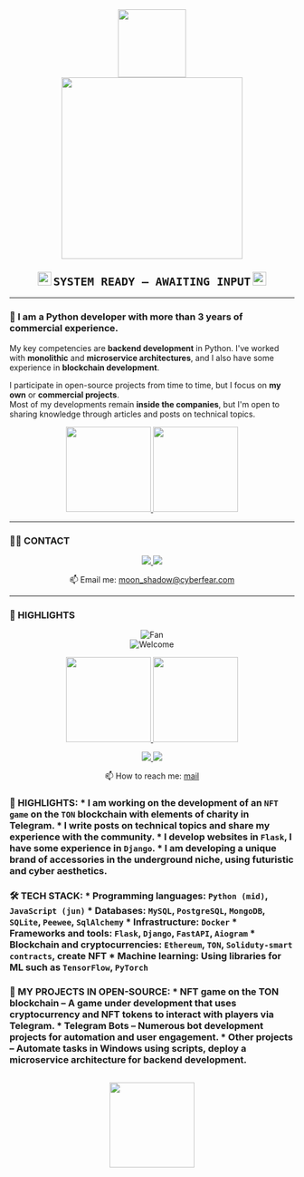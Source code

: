 <div align="center">
  <img src="https://github.com/fnky/fnky/raw/fnky/img/fan-1.gif" width="120">
</div>

<div align="center">
  <img src="https://github.com/fnky/fnky/raw/fnky/img/welcome-fire.gif" width="320">
</div>

<h3 align="center">
  <img src="https://www.animatedimages.org/data/media/142/animated-terminal-image-0035.gif" width="24">
  <code style="font-size:20px">SYSTEM READY — AWAITING INPUT</code>
  <img src="https://www.animatedimages.org/data/media/142/animated-terminal-image-0035.gif" width="24">
</h3>

---

### 🧠 I am a Python developer with more than 3 years of commercial experience.

My key competencies are **backend development** in Python. I've worked with **monolithic** and **microservice architectures**, and I also have some experience in **blockchain development**.

I participate in open-source projects from time to time, but I focus on **my own** or **commercial projects**.  
Most of my developments remain **inside the companies**, but I'm open to sharing knowledge through articles and posts on technical topics.

<p align='center'>
  <a href="https://github-readme-stats.vercel.app/api?username=algorithmalchemy&show_icons=true&count_private=true&cache=10">
    <img height=150 src="https://github-readme-stats.vercel.app/api?username=algorithmalchemy&show_icons=true&count_private=true&cache=10"/>
  </a>
  <a href="https://github.com/algorithmalchemy/github-readme-stats">
    <img height=150 src="https://github-readme-stats.vercel.app/api/top-langs/?username=algorithmalchemy&layout=compact&cache=10"/>
  </a>
</p>

---

### 👨‍💻 CONTACT

<p align='center'>
  <a href="https://www.linkedin.com/in/algorithmalchemy/">
    <img src="https://img.shields.io/badge/linkedin-%230077B5.svg?&style=for-the-badge&logo=linkedin&logoColor=white"/>
  </a>
  <a href="https://t.me/devlope_r">
    <img src="https://img.shields.io/badge/Telegram-2CA5E0?style=for-the-badge&logo=telegram&logoColor=white"/>
  </a>
</p>

<p align='center'>
  📫 Email me: <a href='mailto:moon_shadow@cyberfear.com'>moon_shadow@cyberfear.com</a>
</p>

---

### 🔑 HIGHLIGHTS






<div align="center">
<img src="https://github.com/fnky/fnky/raw/fnky/img/fan-1.gif" alt="Fan" align="center">
</div>

<div align="center">
<img src="https://github.com/fnky/fnky/raw/fnky/img/welcome-fire.gif" alt="Welcome" align="center">
</div>
 

<!--
  ![Brayo's GitHub stats](https://github-readme-stats.vercel.app/api?username=algorithmalchemy&show=reviews,discussions_started,discussions_answered&theme=transparent)
-->

<p align='center'>
   <a href="https://github-readme-stats.vercel.app/api?username=algorithmalchemy&show_icons=true&count_private=true&cache=10">
       <img height=150 src="https://github-readme-stats.vercel.app/api?username=algorithmalchemy&show_icons=true&count_private=true&cache=10"/>
   </a>
   <a href="https://github.com/algorithmalchemy/github-readme-stats">
       <img height=150 src="https://github-readme-stats.vercel.app/api/top-langs/?username=algorithmalchemy&layout=compact&cache=10"/>
   </a>
</p>


<p align='center'>
   <a href="https://www.linkedin.com/in/algorithmalchemy/">
       <img src="https://img.shields.io/badge/linkedin-%230077B5.svg?&style=for-the-badge&logo=linkedin&logoColor=white"/>
   </a>
   <a href="https://t.me/devlope_r">
       <img src="https://img.shields.io/badge/Telegram-2CA5E0?style=for-the-badge&logo=telegram&logoColor=white"/>
   </a>
<p align='center'>
   📫 How to reach me: <a href='[mailto:moon_shadow@cyberfear.com]'>mail</a>
</p>




### 🔑 HIGHLIGHTS: * I am working on the development of an `NFT game` on the `TON` blockchain with elements of charity in Telegram. * I write posts on technical topics and share my experience with the community. * I develop websites in `Flask`, I have some experience in `Django`. * I am developing a unique brand of accessories in the underground niche, using futuristic and cyber aesthetics. 

### 🛠 TECH STACK: * Programming languages: `Python (mid)`, `JavaScript (jun)` * Databases: `MySQL`, `PostgreSQL`, `MongoDB`, `SQLite`, `Peewee`, `SqlAlchemy` * Infrastructure: `Docker` * Frameworks and tools: `Flask`, `Django`, `FastAPI`, `Aiogram` * Blockchain and cryptocurrencies: `Ethereum`, `TON`, `Soliduty-smart contracts`, create NFT * Machine learning: Using libraries for ML such as `TensorFlow`, `PyTorch`

### 💼 MY PROJECTS IN OPEN-SOURCE: * NFT game on the TON blockchain – A game under development that uses cryptocurrency and NFT tokens to interact with players via Telegram. * Telegram Bots – Numerous bot development projects for automation and user engagement. * Other projects – Automate tasks in Windows using scripts, deploy a microservice architecture for backend development.







<div align="center" style="margin: 30px 0">
   <a href="https://github.com/algorithmalchemy/github-profile-views-counter">
       <img width="150px" src="https://komarev.com/ghpvc/?username=algorithmalchemy&colorп=DE002D">
   </a>
</div>
